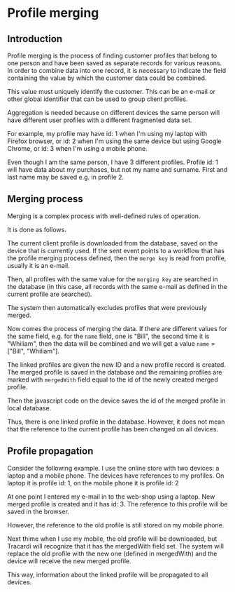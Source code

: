 # Profile merging

## Introduction

Profile merging is the process of finding customer profiles that 
belong to one person and have been saved as separate records for 
various reasons. In order to combine data into one record, 
it is necessary to indicate the field containing the value by 
which the customer data could be combined. 

This value must uniquely identify the customer. 
This can be an e-mail or other global identifier that can be used 
to group client profiles.

Aggregation is needed because on different devices the same person 
will have different user profiles with a different fragmented data set. 

For example, my profile may have id: 1 when I'm using my 
laptop with Firefox browser, or id: 2 when I'm using the 
same device but using Google Chrome, or id: 3 when I'm 
using a mobile phone. 

Even though I am the same person, I have 3 different profiles. 
Profile id: 1 will have data about my purchases, but not my name 
and surname. First and last name may be saved e.g. in profile 2.

## Merging process

Merging is a complex process with well-defined rules of operation.

It is done as follows. 

The current client profile is downloaded from the database, 
saved on the device that is currently used. If the sent event 
points to a workflow that has the profile merging process defined, 
then the `merge key` is read from profile, usually it is an e-mail. 

Then, all profiles with the same value for the `merging key` are 
searched in the database (in this case, all records with the same e-mail
as defined in the current profile are searched). 

The system then automatically excludes profiles that were previously merged.

Now comes the process of merging the data. If there are different values for the same 
field, e.g. for the `name` field, one is "Bill", the second time it is "Whiliam", 
then the data will be combined and we will get a value `name` = ["Bill", "Whiliam"].

The linked profiles are given the new ID and a new profile record is created. 
The merged profile is saved in the database and the remaining profiles 
are marked with `mergedWith` field equal to the id of the newly created merged profile.

Then the javascript code on the device saves the id of the merged 
profile in local database.

Thus, there is one linked profile in the database. However, it does not mean that the 
reference to the current profile has been changed on all devices.

## Profile propagation

Consider the following example. I use the online store with two devices: 
a laptop and a mobile phone. The devices have references to my profiles. 
On laptop it is profile id: 1, on the mobile phone it is profile id: 2 

At one point I entered my e-mail in to the web-shop using a laptop. 
New merged profile is created and it has id: 3. The reference to this profile 
will be saved in the browser. 

However, the reference to the old profile is still stored on my mobile phone. 

Next thime when I use my mobile, the old profile will be downloaded, 
but Tracardi will recognize that it has the mergedWith field set. 
The system will replace the old profile with the new one (defined in mergedWith) 
and the device will receive the new merged profile. 

This way, information about the linked profile will be propagated to all devices.
 